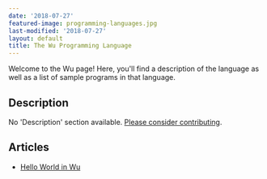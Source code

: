 ```yaml
---
date: '2018-07-27'
featured-image: programming-languages.jpg
last-modified: '2018-07-27'
layout: default
title: The Wu Programming Language
---
```


Welcome to the Wu page! Here, you'll find a description of the language as well as a list of sample programs in that language.

## Description

No 'Description' section available. [Please consider contributing](https://github.com/TheRenegadeCoder/sample-programs-website).

## Articles

- [Hello World in Wu](https://sampleprograms.io/projects/hello-world/wu)